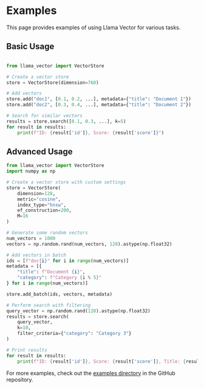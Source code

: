 # Examples

This page provides examples of using Llama Vector for various tasks.

## Basic Usage

```python

from llama_vector import VectorStore

# Create a vector store
store = VectorStore(dimension=768)

# Add vectors
store.add("doc1", [0.1, 0.2, ...], metadata={"title": "Document 1"})
store.add("doc2", [0.3, 0.4, ...], metadata={"title": "Document 2"})

# Search for similar vectors
results = store.search([0.1, 0.3, ...], k=5)
for result in results:
    print(f"ID: {result['id']}, Score: {result['score']}")
```

## Advanced Usage

```python
from llama_vector import VectorStore
import numpy as np

# Create a vector store with custom settings
store = VectorStore(
    dimension=128,
    metric="cosine",
    index_type="hnsw",
    ef_construction=200,
    M=16
)

# Generate some random vectors
num_vectors = 1000
vectors = np.random.rand(num_vectors, 128).astype(np.float32)

# Add vectors in batch
ids = [f"doc{i}" for i in range(num_vectors)]
metadata = [{
    "title": f"Document {i}",
    "category": f"Category {i % 5}"
} for i in range(num_vectors)]

store.add_batch(ids, vectors, metadata)

# Perform search with filtering
query_vector = np.random.rand(128).astype(np.float32)
results = store.search(
    query_vector,
    k=10,
    filter_criteria={"category": "Category 3"}
)

# Print results
for result in results:
    print(f"ID: {result['id']}, Score: {result['score']}, Title: {result['metadata']['title']}")
```

For more examples, check out the [examples directory](https://github.com/llamasearchai/llama-vector/tree/main/examples) in the GitHub repository.
